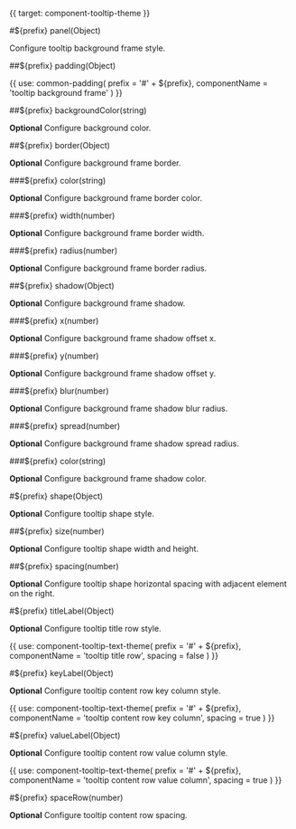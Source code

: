 {{ target: component-tooltip-theme }}

<!-- ITooltipTheme -->

#${prefix} panel(Object)

Configure tooltip background frame style.

##${prefix} padding(Object)

{{ use: common-padding(
  prefix = '#' + ${prefix},
  componentName = 'tooltip background frame'
) }}

##${prefix} backgroundColor(string)

**Optional** Configure background color.

##${prefix} border(Object)

**Optional** Configure background frame border.

###${prefix} color(string)

**Optional** Configure background frame border color.

###${prefix} width(number)

**Optional** Configure background frame border width.

###${prefix} radius(number)

**Optional** Configure background frame border radius.

##${prefix} shadow(Object)

**Optional** Configure background frame shadow.

###${prefix} x(number)

**Optional** Configure background frame shadow offset x.

###${prefix} y(number)

**Optional** Configure background frame shadow offset y.

###${prefix} blur(number)

**Optional** Configure background frame shadow blur radius.

###${prefix} spread(number)

**Optional** Configure background frame shadow spread radius.

###${prefix} color(string)

**Optional** Configure background frame shadow color.

#${prefix} shape(Object)

**Optional** Configure tooltip shape style.

##${prefix} size(number)

**Optional** Configure tooltip shape width and height.

##${prefix} spacing(number)

**Optional** Configure tooltip shape horizontal spacing with adjacent element on the right.

#${prefix} titleLabel(Object)

**Optional** Configure tooltip title row style.

{{ use: component-tooltip-text-theme(
  prefix = '#' + ${prefix},
  componentName = 'tooltip title row',
  spacing = false
) }}

#${prefix} keyLabel(Object)

**Optional** Configure tooltip content row key column style.

{{ use: component-tooltip-text-theme(
  prefix = '#' + ${prefix},
  componentName = 'tooltip content row key column',
  spacing = true
) }}

#${prefix} valueLabel(Object)

**Optional** Configure tooltip content row value column style.

{{ use: component-tooltip-text-theme(
  prefix = '#' + ${prefix},
  componentName = 'tooltip content row value column',
  spacing = true
) }}

#${prefix} spaceRow(number)

**Optional** Configure tooltip content row spacing.